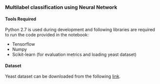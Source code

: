 ### Multilabel classification using Neural Network

#### Tools Required

Python 2.7 is used during development and following libraries are required to run the code provided in the notebook:
* Tensorflow
* Numpy
* Scikit-learn (for evaluation metrics and loading yeast dataset)

#### Dataset

Yeast dataset can be downloaded from the following [link](https://archive.ics.uci.edu/ml/datasets/Yeast).
